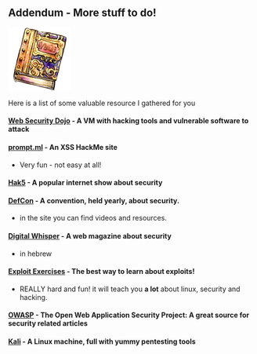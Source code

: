 Addendum - More stuff to do!
----------------------------
![image](img/Ebook.png)

Here is a list of some valuable resource I gathered for you
#### [Web Security Dojo](http://sourceforge.net/projects/websecuritydojo/) - A VM with hacking tools and vulnerable software to attack

#### [prompt.ml](http://prompt.ml/) - An XSS HackMe site
* Very fun - not easy at all!

#### [Hak5](http://hak5.org/) - A popular internet show about security

####  [DefCon](https://www.defcon.org/) - A convention, held yearly, about security. 
* in the site you can find videos and resources.

####  [Digital Whisper](http://www.digitalwhisper.co.il/) - A web magazine about security
* in hebrew

#### [Exploit Exercises](http://www.exploit-exercises.com/) - The best way to learn about exploits!
* REALLY hard and fun! it will teach you **a lot** about linux, security and hacking.

#### [OWASP](https://www.owasp.org) - The Open Web Application Security Project: A great source for security related articles 

#### [Kali](http://www.kali.org/) - A Linux machine, full with yummy pentesting tools